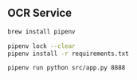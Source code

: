 ## OCR Service

```bash
brew install pipenv

pipenv lock --clear
pipenv install -r requirements.txt

pipenv run python src/app.py 8888
```
